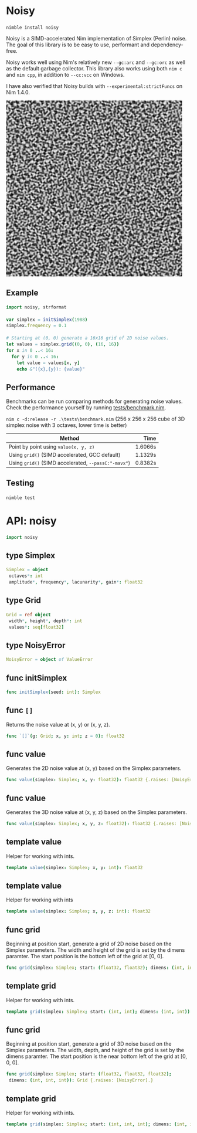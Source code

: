 # Noisy

`nimble install noisy`

Noisy is a SIMD-accelerated Nim implementation of Simplex (Perlin) noise. The goal of this library is to be easy to use, performant and dependency-free.

Noisy works well using Nim's relatively new `--gc:arc` and `--gc:orc` as well as the default garbage collector. This library also works using both `nim c` and `nim cpp`, in addition to `--cc:vcc` on Windows.

I have also verified that Noisy builds with `--experimental:strictFuncs` on Nim 1.4.0.

![2D Simplex Noise](examples/noise.png)

## Example

```nim
import noisy, strformat

var simplex = initSimplex(1988)
simplex.frequency = 0.1

# Starting at (0, 0) generate a 16x16 grid of 2D noise values.
let values = simplex.grid((0, 0), (16, 16))
for x in 0 ..< 16:
  for y in 0 ..< 16:
    let value = values[x, y]
    echo &"({x},{y}): {value}"
```

## Performance

Benchmarks can be run comparing methods for generating noise values. Check the performance yourself by running [tests/benchmark.nim](https://github.com/guzba/noisy/blob/master/tests/benchmark.nim).

`nim c -d:release -r .\tests\benchmark.nim` (256 x 256 x 256 cube of 3D simplex noise with 3 octaves, lower time is better)

Method | Time
--- | ---:
Point by point using `value(x, y, z)` | 1.6066s
Using `grid()` (SIMD accelerated, GCC default) | 1.1329s
Using `grid()` (SIMD accelerated, `--passC:"-mavx"`) | 0.8382s

## Testing

`nimble test`

# API: noisy

```nim
import noisy
```

## **type** Simplex


```nim
Simplex = object
 octaves*: int
 amplitude*, frequency*, lacunarity*, gain*: float32
```

## **type** Grid


```nim
Grid = ref object
 width*, height*, depth*: int
 values*: seq[float32]
```

## **type** NoisyError


```nim
NoisyError = object of ValueError
```

## **func** initSimplex


```nim
func initSimplex(seed: int): Simplex
```

## **func** `[]`

Returns the noise value at (x, y) or (x, y, z).

```nim
func `[]`(g: Grid; x, y: int; z = 0): float32
```

## **func** value

Generates the 2D noise value at (x, y) based on the Simplex parameters.

```nim
func value(simplex: Simplex; x, y: float32): float32 {.raises: [NoisyError], tags: [].}
```

## **func** value

Generates the 3D noise value at (x, y, z) based on the Simplex parameters.

```nim
func value(simplex: Simplex; x, y, z: float32): float32 {.raises: [NoisyError], tags: [].}
```

## **template** value

Helper for working with ints.

```nim
template value(simplex: Simplex; x, y: int): float32
```

## **template** value

Helper for working with ints

```nim
template value(simplex: Simplex; x, y, z: int): float32
```

## **func** grid

Beginning at position start, generate a grid of 2D noise based on the Simplex parameters. The width and height of the grid is set by the dimens paramter. The start position is the bottom left of the grid at [0, 0].

```nim
func grid(simplex: Simplex; start: (float32, float32); dimens: (int, int)): Grid {.raises: [NoisyError].}
```

## **template** grid

Helper for working with ints.

```nim
template grid(simplex: Simplex; start: (int, int); dimens: (int, int)): Grid
```

## **func** grid

Beginning at position start, generate a grid of 3D noise based on the Simplex parameters. The width, depth, and height of the grid is set by the dimens paramter. The start position is the near bottom left of the grid at [0, 0, 0].

```nim
func grid(simplex: Simplex; start: (float32, float32, float32);
 dimens: (int, int, int)): Grid {.raises: [NoisyError].}
```

## **template** grid

Helper for working with ints.

```nim
template grid(simplex: Simplex; start: (int, int, int); dimens: (int, int, int)): Grid
```
